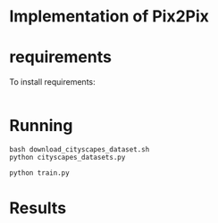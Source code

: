 # Implementation of Pix2Pix

# requirements
To install requirements:
```
```

# Running

```
bash download_cityscapes_dataset.sh
python cityscapes_datasets.py
```

```
python train.py
```

# Results


